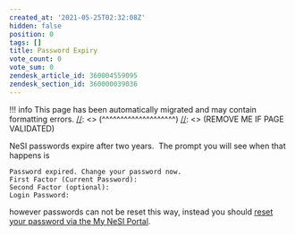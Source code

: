 ```yaml
---
created_at: '2021-05-25T02:32:08Z'
hidden: false
position: 0
tags: []
title: Password Expiry
vote_count: 0
vote_sum: 0
zendesk_article_id: 360004559095
zendesk_section_id: 360000039036
---
```




[//]: <> (REMOVE ME IF PAGE VALIDATED)
[//]: <> (vvvvvvvvvvvvvvvvvvvv)
!!! info
    This page has been automatically migrated and may contain formatting errors.
[//]: <> (^^^^^^^^^^^^^^^^^^^^)
[//]: <> (REMOVE ME IF PAGE VALIDATED)

NeSI passwords expire after two years.  The prompt you will see when
that happens is

``` sl
Password expired. Change your password now.
First Factor (Current Password): 
Second Factor (optional): 
Login Password: 
```

however passwords can not be reset this way, instead you should [reset
your password via the My NeSI
Portal](https://support.nesi.org.nz/hc/en-gb/articles/360000335995).
